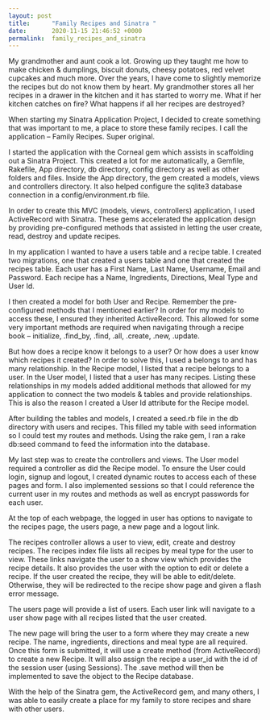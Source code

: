 ```yaml
---
layout: post
title:      "Family Recipes and Sinatra "
date:       2020-11-15 21:46:52 +0000
permalink:  family_recipes_and_sinatra
---
```


My grandmother and aunt cook a lot. Growing up they taught me how to make chicken & dumplings, biscuit donuts, cheesy potatoes, red velvet cupcakes and much more. Over the years, I have come to slightly memorize the recipes but do not know them by heart. My grandmother stores all her recipes in a drawer in the kitchen and it has started to worry me. What if her kitchen catches on fire? What happens if all her recipes are destroyed?

When starting my Sinatra Application Project, I decided to create something that was important to me, a place to store these family recipes. I call the application – Family Recipes. Super original. 

I started the application with the Corneal gem which assists in scaffolding out a Sinatra Project. This created a lot for me automatically, a Gemfile, Rakefile, App directory, db directory, config directory as well as other folders and files. Inside the App directory, the gem created a models, views and controllers directory. It also helped configure the sqlite3 database connection in a config/environment.rb file. 

In order to create this MVC (models, views, controllers) application, I used ActiveRecord with Sinatra. These gems accelerated the application design by providing pre-configured methods that assisted in letting the user create, read, destroy and update recipes. 

In my application I wanted to have a users table and a recipe table. I created two migrations, one that created a users table and one that created the recipes table. Each user has a First Name, Last Name, Username, Email and Password. Each recipe has a Name, Ingredients, Directions, Meal Type and User Id. 

I then created a model for both User and Recipe. Remember the pre-configured methods that I mentioned earlier? In order for my models to access these, I ensured they inherited ActiveRecord. This allowed for some very important methods are required when navigating through a recipe book – initialize, .find_by, .find, .all, .create, .new, .update.

But how does a recipe know it belongs to a user? Or how does a user know which recipes it created? In order to solve this, I used a belongs to and has many relationship. In the Recipe model, I listed that a recipe belongs to a user. In the User model, I listed that a user has many recipes. Listing these relationships in my models added additional methods that allowed for my application to connect the two models & tables and provide relationships. This is also the reason I created a User Id attribute for the Recipe model. 

After building the tables and models, I created a seed.rb file in the db directory with users and recipes. This filled my table with seed information so I could test my routes and methods. Using the rake gem, I ran a rake db:seed command to feed the information into the database. 

My last step was to create the controllers and views. The User model required a controller as did the Recipe model. To ensure the User could login, signup and logout, I created dynamic routes to access each of these pages and form.  I also implemented sessions so that I could reference the current user in my routes and methods as well as encrypt passwords for each user. 

At the top of each webpage, the logged in user has options to navigate to the recipes page, the users page, a new page and a logout link. 

The recipes controller allows a user to view, edit, create and destroy recipes. The recipes index file lists all recipes by meal type for the user to view. These links navigate the user to a show view which provides the recipe details. It also provides the user with the option to edit or delete a recipe. If the user created the recipe, they will be able to edit/delete. Otherwise, they will be redirected to the recipe show page and given a flash error message. 

The users page will provide a list of users. Each user link will navigate to a user show page with all recipes listed that the user created. 

The new page will bring the user to a form where they may create a new recipe. The name, ingredients, directions and meal type are all required. Once this form is submitted, it will use a create method (from ActiveRecord) to create a new Recipe. It will also assign the recipe a user_id with the id of the session user (using Sessions). The .save method will then be implemented to save the object to the Recipe database. 

With the help of the Sinatra gem, the ActiveRecord gem, and many others, I was able to easily create a place for my family to store recipes and share with other users. 

